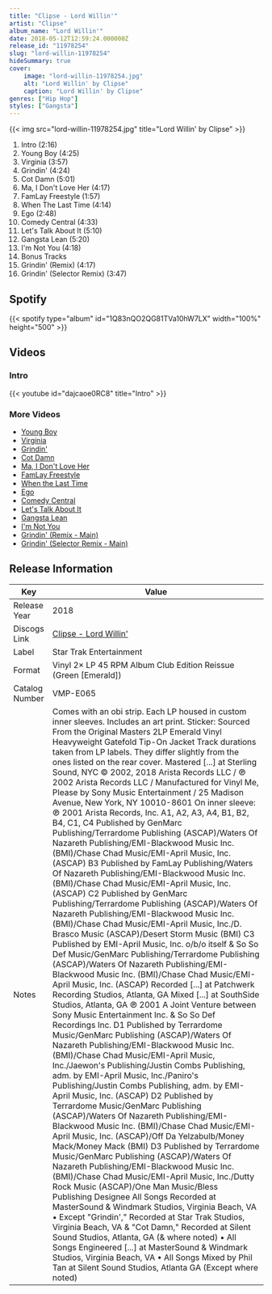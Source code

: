 ```yaml
---
title: "Clipse - Lord Willin'"
artist: "Clipse"
album_name: "Lord Willin'"
date: 2018-05-12T12:59:24.000000Z
release_id: "11978254"
slug: "lord-willin-11978254"
hideSummary: true
cover:
    image: "lord-willin-11978254.jpg"
    alt: "Lord Willin' by Clipse"
    caption: "Lord Willin' by Clipse"
genres: ["Hip Hop"]
styles: ["Gangsta"]
---
```


{{< img src="lord-willin-11978254.jpg" title="Lord Willin' by Clipse" >}}

<!-- section break -->

1. Intro (2:16)
2. Young Boy (4:25)
3. Virginia (3:57)
4. Grindin' (4:24)
5. Cot Damn (5:01)
6. Ma, I Don't Love Her (4:17)
7. FamLay Freestyle (1:57)
8. When The Last Time (4:14)
9. Ego (2:48)
10. Comedy Central (4:33)
11. Let's Talk About It (5:10)
12. Gangsta Lean (5:20)
13. I'm Not You (4:18)
14. Bonus Tracks
15. Grindin' (Remix) (4:17)
16. Grindin' (Selector Remix) (3:47)

<!-- section break -->


## Spotify
{{< spotify type="album" id="1Q83nQO2QG81TVa10hW7LX" width="100%" height="500" >}}



## Videos
### Intro
{{< youtube id="dajcaoe0RC8" title="Intro" >}}<br>

### More Videos

- [Young Boy](https://www.youtube.com/watch?v=A76sY6UCM1Q)
- [Virginia](https://www.youtube.com/watch?v=Zss77i-ZfZ4)
- [Grindin'](https://www.youtube.com/watch?v=YLW5oP8DtyM)
- [Cot Damn](https://www.youtube.com/watch?v=krQH5wQTWJY)
- [Ma, I Don't Love Her](https://www.youtube.com/watch?v=hmi9WGfN77E)
- [FamLay Freestyle](https://www.youtube.com/watch?v=a2rIFBHvYAU)
- [When the Last Time](https://www.youtube.com/watch?v=jqL7GEJap8k)
- [Ego](https://www.youtube.com/watch?v=9d-6j3-Lwfg)
- [Comedy Central](https://www.youtube.com/watch?v=jQmE_3LTtTw)
- [Let's Talk About It](https://www.youtube.com/watch?v=S9pgK-k4OyY)
- [Gangsta Lean](https://www.youtube.com/watch?v=he71y7-IXrA)
- [I'm Not You](https://www.youtube.com/watch?v=UVG4DII7Ey8)
- [Grindin' (Remix - Main)](https://www.youtube.com/watch?v=aHbIBud9aJw)
- [Grindin' (Selector Remix - Main)](https://www.youtube.com/watch?v=QoahpkBbiNQ)


## Release Information
|  Key           | Value                                                |
| ---------------| ---------------------------------------------------- |
| Release Year   | 2018                                   |
| Discogs Link   | [Clipse - Lord Willin'](https://www.discogs.com/release/11978254-Clipse-Lord-Willin) |
| Label          | Star Trak Entertainment |
| Format         | Vinyl 2× LP 45 RPM Album Club Edition Reissue (Green [Emerald]) |
| Catalog Number | VMP-E065 |
| Notes | Comes with an obi strip.  Each LP housed in custom inner sleeves. Includes an art print.  Sticker: Sourced From the Original Masters 2LP Emerald Vinyl Heavyweight Gatefold Tip-On Jacket  Track durations taken from LP labels. They differ slightly from the ones listed on the rear cover.  Mastered [...] at Sterling Sound, NYC  © 2002, 2018 Arista Records LLC / ℗ 2002 Arista Records LLC / Manufactured for Vinyl Me, Please by Sony Music Entertainment / 25 Madison Avenue, New York, NY 10010-8601  On inner sleeve: ℗ 2001 Arista Records, Inc.  A1, A2, A3, A4, B1, B2, B4, C1, C4 Published by GenMarc Publishing/Terrardome Publishing (ASCAP)/Waters Of Nazareth Publishing/EMI-Blackwood Music Inc. (BMI)/Chase Chad Music/EMI-April Music, Inc. (ASCAP)  B3 Published by FamLay Publishing/Waters Of Nazareth Publishing/EMI-Blackwood Music Inc. (BMI)/Chase Chad Music/EMI-April Music, Inc. (ASCAP)  C2 Published by GenMarc Publishing/Terrardome Publishing (ASCAP)/Waters Of Nazareth Publishing/EMI-Blackwood Music Inc. (BMI)/Chase Chad Music/EMI-April Music, Inc./D. Brasco Music (ASCAP)/Desert Storm Music (BMI)  C3 Published by EMI-April Music, Inc. o/b/o itself & So So Def Music/GenMarc Publishing/Terrardome Publishing (ASCAP)/Waters Of Nazareth Publishing/EMI-Blackwood Music Inc. (BMI)/Chase Chad Music/EMI-April Music, Inc. (ASCAP) Recorded [...] at Patchwerk Recording Studios, Atlanta, GA Mixed [...] at SouthSide Studios, Atlanta, GA ℗ 2001 A Joint Venture between Sony Music Entertainment Inc. & So So Def Recordings Inc.  D1 Published by Terrardome Music/GenMarc Publishing (ASCAP)/Waters Of Nazareth Publishing/EMI-Blackwood Music Inc. (BMI)/Chase Chad Music/EMI-April Music, Inc./Jaewon's Publishing/Justin Combs Publishing, adm. by EMI-April Music, Inc./Paniro's Publishing/Justin Combs Publishing, adm. by EMI-April Music, Inc. (ASCAP)  D2 Published by Terrardome Music/GenMarc Publishing (ASCAP)/Waters Of Nazareth Publishing/EMI-Blackwood Music Inc. (BMI)/Chase Chad Music/EMI-April Music, Inc. (ASCAP)/Off Da Yelzabulb/Money Mack/Money Mack (BMI)  D3 Published by Terrardome Music/GenMarc Publishing (ASCAP)/Waters Of Nazareth Publishing/EMI-Blackwood Music Inc. (BMI)/Chase Chad Music/EMI-April Music, Inc./Dutty Rock Music (ASCAP)/One Man Music/Bless Publishing Designee  All Songs Recorded at MasterSound & Windmark Studios, Virginia Beach, VA • Except "Grindin'," Recorded at Star Trak Studios, Virginia Beach, VA & "Cot Damn," Recorded at Silent Sound Studios, Atlanta, GA (& where noted) • All Songs Engineered [...] at MasterSound & Windmark Studios, Virginia Beach, VA • All Songs Mixed by Phil Tan at Silent Sound Studios, Atlanta GA (Except where noted) |
